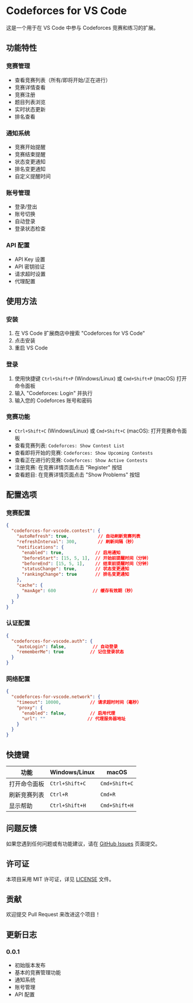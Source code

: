 # Codeforces for VS Code

这是一个用于在 VS Code 中参与 Codeforces 竞赛和练习的扩展。

## 功能特性

### 竞赛管理
- 查看竞赛列表（所有/即将开始/正在进行）
- 竞赛详情查看
- 竞赛注册
- 题目列表浏览
- 实时状态更新
- 排名查看

### 通知系统
- 竞赛开始提醒
- 竞赛结束提醒
- 状态变更通知
- 排名变更通知
- 自定义提醒时间

### 账号管理
- 登录/登出
- 账号切换
- 自动登录
- 登录状态检查

### API 配置
- API Key 设置
- API 密钥验证
- 请求超时设置
- 代理配置

## 使用方法

### 安装
1. 在 VS Code 扩展商店中搜索 "Codeforces for VS Code"
2. 点击安装
3. 重启 VS Code

### 登录
1. 使用快捷键 `Ctrl+Shift+P` (Windows/Linux) 或 `Cmd+Shift+P` (macOS) 打开命令面板
2. 输入 "Codeforces: Login" 并执行
3. 输入您的 Codeforces 账号和密码

### 竞赛功能
- `Ctrl+Shift+C` (Windows/Linux) 或 `Cmd+Shift+C` (macOS): 打开竞赛命令面板
- 查看竞赛列表: `Codeforces: Show Contest List`
- 查看即将开始的竞赛: `Codeforces: Show Upcoming Contests`
- 查看正在进行的竞赛: `Codeforces: Show Active Contests`
- 注册竞赛: 在竞赛详情页面点击 "Register" 按钮
- 查看题目: 在竞赛详情页面点击 "Show Problems" 按钮

## 配置选项

### 竞赛配置
```json
{
  "codeforces-for-vscode.contest": {
    "autoRefresh": true,           // 自动刷新竞赛列表
    "refreshInterval": 300,        // 刷新间隔（秒）
    "notifications": {
      "enabled": true,            // 启用通知
      "beforeStart": [15, 5, 1],  // 开始前提醒时间（分钟）
      "beforeEnd": [15, 5, 1],    // 结束前提醒时间（分钟）
      "statusChange": true,       // 状态变更通知
      "rankingChange": true       // 排名变更通知
    },
    "cache": {
      "maxAge": 600              // 缓存有效期（秒）
    }
  }
}
```

### 认证配置
```json
{
  "codeforces-for-vscode.auth": {
    "autoLogin": false,          // 自动登录
    "rememberMe": true          // 记住登录状态
  }
}
```

### 网络配置
```json
{
  "codeforces-for-vscode.network": {
    "timeout": 10000,           // 请求超时时间（毫秒）
    "proxy": {
      "enabled": false,         // 启用代理
      "url": ""                // 代理服务器地址
    }
  }
}
```

## 快捷键

| 功能 | Windows/Linux | macOS |
|------|--------------|-------|
| 打开命令面板 | `Ctrl+Shift+C` | `Cmd+Shift+C` |
| 刷新竞赛列表 | `Ctrl+R` | `Cmd+R` |
| 显示帮助 | `Ctrl+Shift+H` | `Cmd+Shift+H` |

## 问题反馈

如果您遇到任何问题或有功能建议，请在 [GitHub Issues](https://github.com/WS007-cry/codeforces-for-vscode/issues) 页面提交。

## 许可证

本项目采用 MIT 许可证，详见 [LICENSE](LICENSE) 文件。

## 贡献

欢迎提交 Pull Request 来改进这个项目！

## 更新日志

### 0.0.1
- 初始版本发布
- 基本的竞赛管理功能
- 通知系统
- 账号管理
- API 配置